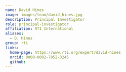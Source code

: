 ```yaml
---
name: David Hines
image: images/team/david_hines.jpg
description: Principal Investigator
role: principal-investigator
affiliation: RTI International
aliases:
  - D. Hines
group: rti
links:
  home-page: https://www.rti.org/expert/david-hines
  orcid: 0000-0002-7852-3245
  github:
---
```


